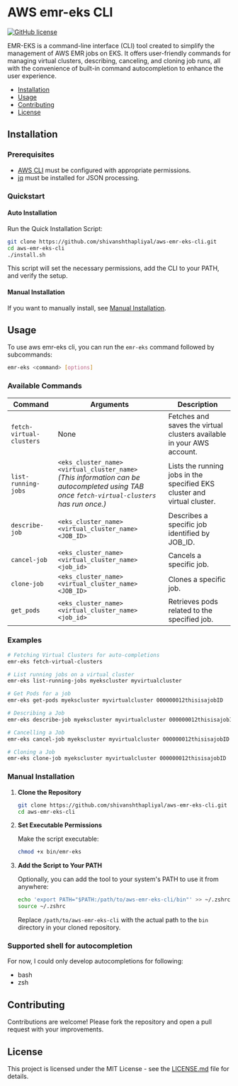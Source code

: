 
# AWS emr-eks CLI

<!-- [![GitHub stars](https://img.shields.io/github/stars/shivanshthapliyal/aws-emr-eks-cli)](https://github.com/shivanshthapliyal/aws-emr-eks-cli/stargazers) [![GitHub forks](https://img.shields.io/github/forks/shivanshthapliyal/aws-emr-eks-cli)](https://github.com/shivanshthapliyal/aws-emr-eks-cli/network) [![GitHub issues](https://img.shields.io/github/issues/shivanshthapliyal/aws-emr-eks-cli)](https://github.com/shivanshthapliyal/aws-emr-eks-cli/issues)  -->
[![GitHub license](https://img.shields.io/github/license/shivanshthapliyal/aws-emr-eks-cli)](https://github.com/shivanshthapliyal/aws-emr-eks-cli/blob/main/LICENSE)

EMR-EKS is a command-line interface (CLI) tool created to simplify the management of AWS EMR jobs on EKS. It offers user-friendly commands for managing virtual clusters, describing, canceling, and cloning job runs, all with the convenience of built-in command autocompletion to enhance the user experience.


- [Installation](#installation)
- [Usage](#usage)
- [Contributing](#contributing)
- [License](#license)
  
<!-- ![Demo](docs/demo.gif) -->

  
## Installation

### Prerequisites

- [AWS CLI](https://docs.aws.amazon.com/cli/latest/userguide/getting-started-install.html) must be configured with appropriate permissions.
- [jq](https://jqlang.github.io/jq/download/) must be installed for JSON processing.

### Quickstart

#### Auto Installation

Run the Quick Installation Script:

```bash
git clone https://github.com/shivanshthapliyal/aws-emr-eks-cli.git
cd aws-emr-eks-cli
./install.sh
```

This script will set the necessary permissions, add the CLI to your PATH, and verify the setup.

#### Manual Installation
If you want to manually install, see [Manual Installation](#manual-installation). 

## Usage

To use aws emr-eks cli, you can run the `emr-eks` command followed by subcommands:

```bash
emr-eks <command> [options]
```

### Available Commands

| Command                     | Arguments                                     | Description                                                      |
| --------------------------- | --------------------------------------------- | ---------------------------------------------------------------- |
| `fetch-virtual-clusters`    | None                                          | Fetches and saves the virtual clusters available in your AWS account. |
| `list-running-jobs`         | `<eks_cluster_name> <virtual_cluster_name>` <br> *(This information can be autocompleted using TAB once `fetch-virtual-clusters` has run once.)* | Lists the running jobs in the specified EKS cluster and virtual cluster. |
| `describe-job`              | `<eks_cluster_name> <virtual_cluster_name> <JOB_ID>` | Describes a specific job identified by JOB_ID.                    |
| `cancel-job`                | `<eks_cluster_name> <virtual_cluster_name> <job_id>` | Cancels a specific job.                                           |
| `clone-job`                 | `<eks_cluster_name> <virtual_cluster_name> <JOB_ID>` | Clones a specific job.                                            |
| `get_pods`                  | `<eks_cluster_name> <virtual_cluster_name> <job_id>` | Retrieves pods related to the specified job.                      |



### Examples

```bash
# Fetching Virtual Clusters for auto-completions
emr-eks fetch-virtual-clusters

# List running jobs on a virtual cluster 
emr-eks list-running-jobs myekscluster myvirtualcluster

# Get Pods for a job
emr-eks get-pods myekscluster myvirtualcluster 000000012thisisajobID

# Describing a Job
emr-eks describe-job myekscluster myvirtualcluster 000000012thisisajobID

# Cancelling a Job
emr-eks cancel-job myekscluster myvirtualcluster 000000012thisisajobID

# Cloning a Job
emr-eks clone-job myekscluster myvirtualcluster 000000012thisisajobID
```

### Manual Installation

1. **Clone the Repository**
    ```bash
    git clone https://github.com/shivanshthapliyal/aws-emr-eks-cli.git
    cd aws-emr-eks-cli
    ```
2. **Set Executable Permissions**
    
    Make the script executable:

    ```bash
    chmod +x bin/emr-eks
    ```

3. **Add the Script to Your PATH**

    Optionally, you can add the tool to your system's PATH to use it from anywhere:
    ```bash
    echo 'export PATH="$PATH:/path/to/aws-emr-eks-cli/bin"' >> ~/.zshrc
    source ~/.zshrc
    ```

    Replace `/path/to/aws-emr-eks-cli` with the actual path to the `bin` directory in your cloned repository.


### Supported shell for autocompletion

For now, I could only develop autocompletions for following:
- bash
- zsh 

## Contributing

Contributions are welcome! Please fork the repository and open a pull request with your improvements.

## License

This project is licensed under the MIT License - see the [LICENSE.md](LICENSE) file for details.
